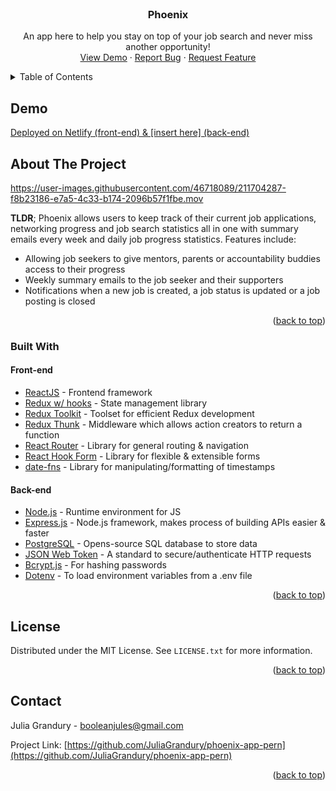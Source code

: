 <!-- PROJECT LOGO -->
<br />
<div align="center">

  <h3 align="center">Phoenix</h3>

  <p align="center">
    An app here to help you stay on top of your job search and never miss another opportunity!
    <br />
    <a href="https://github.com/JuliaGrandury/phoenix-app-pern">View Demo</a>
    ·
    <a href="https://github.com/JuliaGrandury/phoenix-app-pern/issues">Report Bug</a>
    ·
    <a href="https://github.com/JuliaGrandury/phoenix-app-pern/issues">Request Feature</a>
  </p>
</div>



<!-- TABLE OF CONTENTS -->
<details>
  <summary>Table of Contents</summary>
  <ol>
    <li>
      <a href="#about-the-project">About The Project</a>
      <ul>
        <li><a href="#built-with">Built With</a></li>
      </ul>
    </li>
    <li><a href="#getting-started">Getting Started</a></li>
    <li><a href="#roadmap">Roadmap</a></li>
    <li><a href="#contributing">Contributing</a></li>
    <li><a href="#license">License</a></li>
    <li><a href="#contact">Contact</a></li>
  </ol>
</details>

<!-- ABOUT THE PROJECT -->
## Demo
[Deployed on Netlify (front-end) & [insert here] (back-end)]()


<!-- ABOUT THE PROJECT -->
## About The Project

https://user-images.githubusercontent.com/46718089/211704287-f8b23186-e7a5-4c33-b174-2096b57f1fbe.mov

**TLDR**; Phoenix allows users to keep track of their current job applications, networking progress and job search statistics all in one with summary emails every week and daily job progress statistics. Features include:
- Allowing job seekers to give mentors, parents or accountability buddies access to their progress
- Weekly summary emails to the job seeker and their supporters
- Notifications when a new job is created, a job status is updated or a job posting is closed


<p align="right">(<a href="#readme-top">back to top</a>)</p>

### Built With

#### Front-end
- [ReactJS](https://reactjs.org/) - Frontend framework
- [Redux w/ hooks](https://redux.js.org/) - State management library
- [Redux Toolkit](https://redux-toolkit.js.org/) - Toolset for efficient Redux development
- [Redux Thunk](https://github.com/reduxjs/redux-thunk) - Middleware which allows action creators to return a function
- [React Router](https://reactrouter.com/) - Library for general routing & navigation
- [React Hook Form](https://react-hook-form.com/) - Library for flexible & extensible forms
- [date-fns](https://date-fns.org/) - Library for manipulating/formatting of timestamps

#### Back-end
- [Node.js](https://nodejs.org/en/) - Runtime environment for JS
- [Express.js](https://expressjs.com/) - Node.js framework, makes process of building APIs easier & faster
- [PostgreSQL](https://www.postgresql.org/) - Opens-source SQL database to store data
- [JSON Web Token](https://jwt.io/) - A standard to secure/authenticate HTTP requests
- [Bcrypt.js](https://www.npmjs.com/package/bcryptjs) - For hashing passwords
- [Dotenv](https://www.npmjs.com/package/dotenv) - To load environment variables from a .env file

<p align="right">(<a href="#readme-top">back to top</a>)</p>



<!-- LICENSE -->
## License

Distributed under the MIT License. See `LICENSE.txt` for more information.

<p align="right">(<a href="#readme-top">back to top</a>)</p>



<!-- CONTACT -->
## Contact

Julia Grandury - booleanjules@gmail.com

Project Link: [https://github.com/JuliaGrandury/phoenix-app-pern](https://github.com/JuliaGrandury/phoenix-app-pern)

<p align="right">(<a href="#readme-top">back to top</a>)</p>

